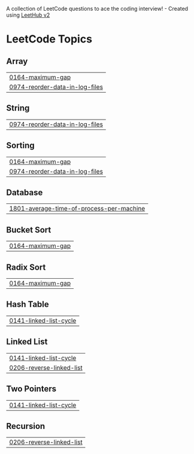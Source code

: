 A collection of LeetCode questions to ace the coding interview! - Created using [LeetHub v2](https://github.com/arunbhardwaj/LeetHub-2.0)
<!---LeetCode Topics Start-->
# LeetCode Topics
## Array
|  |
| ------- |
| [0164-maximum-gap](https://github.com/Daniel-Grounin/LeetHub/tree/master/0164-maximum-gap) |
| [0974-reorder-data-in-log-files](https://github.com/Daniel-Grounin/LeetHub/tree/master/0974-reorder-data-in-log-files) |
## String
|  |
| ------- |
| [0974-reorder-data-in-log-files](https://github.com/Daniel-Grounin/LeetHub/tree/master/0974-reorder-data-in-log-files) |
## Sorting
|  |
| ------- |
| [0164-maximum-gap](https://github.com/Daniel-Grounin/LeetHub/tree/master/0164-maximum-gap) |
| [0974-reorder-data-in-log-files](https://github.com/Daniel-Grounin/LeetHub/tree/master/0974-reorder-data-in-log-files) |
## Database
|  |
| ------- |
| [1801-average-time-of-process-per-machine](https://github.com/Daniel-Grounin/LeetHub/tree/master/1801-average-time-of-process-per-machine) |
## Bucket Sort
|  |
| ------- |
| [0164-maximum-gap](https://github.com/Daniel-Grounin/LeetHub/tree/master/0164-maximum-gap) |
## Radix Sort
|  |
| ------- |
| [0164-maximum-gap](https://github.com/Daniel-Grounin/LeetHub/tree/master/0164-maximum-gap) |
## Hash Table
|  |
| ------- |
| [0141-linked-list-cycle](https://github.com/Daniel-Grounin/LeetHub/tree/master/0141-linked-list-cycle) |
## Linked List
|  |
| ------- |
| [0141-linked-list-cycle](https://github.com/Daniel-Grounin/LeetHub/tree/master/0141-linked-list-cycle) |
| [0206-reverse-linked-list](https://github.com/Daniel-Grounin/LeetHub/tree/master/0206-reverse-linked-list) |
## Two Pointers
|  |
| ------- |
| [0141-linked-list-cycle](https://github.com/Daniel-Grounin/LeetHub/tree/master/0141-linked-list-cycle) |
## Recursion
|  |
| ------- |
| [0206-reverse-linked-list](https://github.com/Daniel-Grounin/LeetHub/tree/master/0206-reverse-linked-list) |
<!---LeetCode Topics End-->